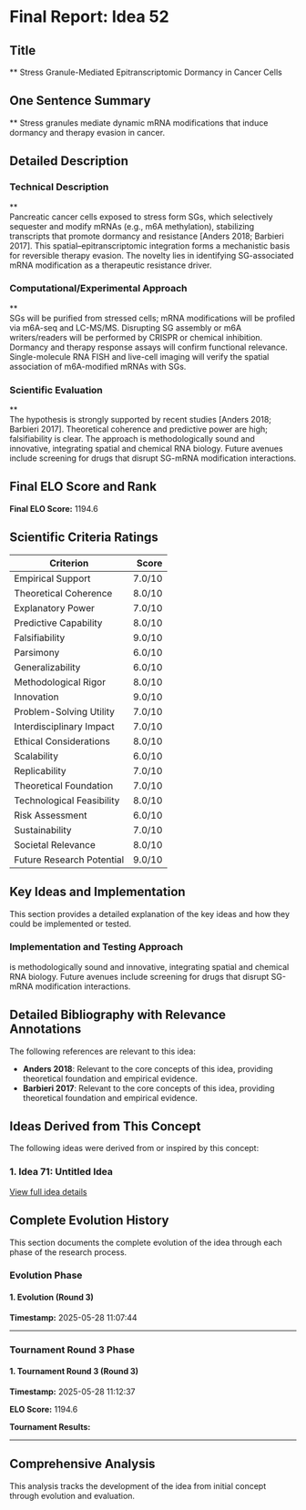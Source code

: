 # Final Report: Idea 52

## Title

** Stress Granule-Mediated Epitranscriptomic Dormancy in Cancer Cells

## One Sentence Summary

** Stress granules mediate dynamic mRNA modifications that induce dormancy and therapy evasion in cancer.

## Detailed Description

### Technical Description

**  
Pancreatic cancer cells exposed to stress form SGs, which selectively sequester and modify mRNAs (e.g., m6A methylation), stabilizing transcripts that promote dormancy and resistance [Anders 2018; Barbieri 2017]. This spatial–epitranscriptomic integration forms a mechanistic basis for reversible therapy evasion. The novelty lies in identifying SG-associated mRNA modification as a therapeutic resistance driver.

### Computational/Experimental Approach

**  
SGs will be purified from stressed cells; mRNA modifications will be profiled via m6A-seq and LC-MS/MS. Disrupting SG assembly or m6A writers/readers will be performed by CRISPR or chemical inhibition. Dormancy and therapy response assays will confirm functional relevance. Single-molecule RNA FISH and live-cell imaging will verify the spatial association of m6A-modified mRNAs with SGs.

### Scientific Evaluation

**  
The hypothesis is strongly supported by recent studies [Anders 2018; Barbieri 2017]. Theoretical coherence and predictive power are high; falsifiability is clear. The approach is methodologically sound and innovative, integrating spatial and chemical RNA biology. Future avenues include screening for drugs that disrupt SG-mRNA modification interactions.


## Final ELO Score and Rank

**Final ELO Score:** 1194.6

## Scientific Criteria Ratings

| Criterion | Score |
|---|---:|
| Empirical Support | 7.0/10 |
| Theoretical Coherence | 8.0/10 |
| Explanatory Power | 7.0/10 |
| Predictive Capability | 8.0/10 |
| Falsifiability | 9.0/10 |
| Parsimony | 6.0/10 |
| Generalizability | 6.0/10 |
| Methodological Rigor | 8.0/10 |
| Innovation | 9.0/10 |
| Problem-Solving Utility | 7.0/10 |
| Interdisciplinary Impact | 7.0/10 |
| Ethical Considerations | 8.0/10 |
| Scalability | 6.0/10 |
| Replicability | 7.0/10 |
| Theoretical Foundation | 7.0/10 |
| Technological Feasibility | 8.0/10 |
| Risk Assessment | 6.0/10 |
| Sustainability | 7.0/10 |
| Societal Relevance | 8.0/10 |
| Future Research Potential | 9.0/10 |

## Key Ideas and Implementation

This section provides a detailed explanation of the key ideas and how they could be implemented or tested.

### Implementation and Testing Approach

is methodologically sound and innovative, integrating spatial and chemical RNA biology. Future avenues include screening for drugs that disrupt SG-mRNA modification interactions.


## Detailed Bibliography with Relevance Annotations

The following references are relevant to this idea:

- **Anders 2018**: Relevant to the core concepts of this idea, providing theoretical foundation and empirical evidence.
- **Barbieri 2017**: Relevant to the core concepts of this idea, providing theoretical foundation and empirical evidence.

## Ideas Derived from This Concept

The following ideas were derived from or inspired by this concept:

### 1. Idea 71: Untitled Idea



[View full idea details](idea_71_final.md)

## Complete Evolution History

This section documents the complete evolution of the idea through each phase of the research process.

### Evolution Phase

#### 1. Evolution (Round 3)
**Timestamp:** 2025-05-28 11:07:44



---

### Tournament Round 3 Phase

#### 1. Tournament Round 3 (Round 3)
**Timestamp:** 2025-05-28 11:12:37

**ELO Score:** 1194.6

**Tournament Results:**



---

## Comprehensive Analysis

This analysis tracks the development of the idea from initial concept through evolution and evaluation.

